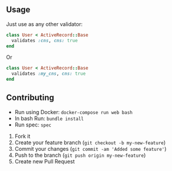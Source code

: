 ## Usage

Just use as any other validator:

```ruby
class User < ActiveRecord::Base
  validates :cns, cns: true
end
```
Or

```ruby
class User < ActiveRecord::Base
  validates :my_cns, cns: true
end
```

## Contributing

 - Run using Docker: `docker-compose run web bash`
 - In bash Run: `bundle install`
 - Run spec: `spec`

1. Fork it
2. Create your feature branch (`git checkout -b my-new-feature`)
3. Commit your changes (`git commit -am 'Added some feature'`)
4. Push to the branch (`git push origin my-new-feature`)
5. Create new Pull Request
